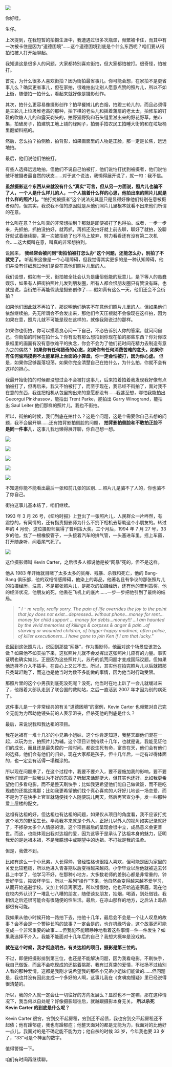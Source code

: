 [![](https://static001.geekbang.org/resource/image/44/ea/44953db25237fd9b0526e1c4f50385ea.jpg?wh=750x360)](http://time.geekbang.org/column/article/521744)

你好哇，

生仔。

上次提到，在我短暂的拍摄生涯中，我遭遇过很多次瓶颈，频繁被卡住，而其中有一次被卡住是因为“道德困境”……这个道德困境到底是个什么东西呢？咱们要从街拍怕被人打开始聊起。

我知道这是很多人的问题，大家都特别喜欢街拍，但大家都怕被打。很奇怪，怕被打。

首先，为什么很多人喜欢街拍？因为街拍最省事儿。你可能会想，在家拍不是更省事儿么？确实更省事儿，但在家拍，很难拍出让别人愿意点赞的照片儿，所以不如上街，随便拍一拍什么，看起来就好像是摄影创作。

其次，拍什么更容易像摄影创作？拍早餐摊儿的白烟，拍蹬三轮儿的，而且必须得是三轮儿上垃圾堆老高的那种，拍下棋的老头儿和摇着蒲扇的老太太，拍修车的钉鞋的吹糖人儿的和露天剃头的，拍野猫野狗和石头缝里滋出来的野花野草，拍市集，拍破房子，拍建筑工地上铺的绿网子，拍骑手拍农民工拍睡大街的和在垃圾桶里翻塑料瓶的。

然后，怎么拍？拍侧脸，拍背影，如果画面里的人物是正脸，那一定是长焦，远远地拍。

最后，他们说他们怕被打。

有些人选择远远地拍，但他们不说自己怕被打，他们说怕打扰到被摄者，他们说怕破坏被摄者最自然的状态……对于这个说法，我懒得展开说了，就一句：我不信。

**虽然摄影这个东西从来就没有什么“真实”可言，但从另一方面说，照片儿也骗不了人，一个人是什么样儿的人，一个人揣着什么样的心思，他拍出来的照片儿就是什么样的照片儿。**“怕打扰被摄者”这个说法充其量只是显得好像他们特别在意被摄者似的，但其实，我说我不信的原因就是从他们照片儿里根本就看不出来他们所谓的在意。

什么叫在意？什么叫真的非常想拍到？那就是即便被打了也得拍。或者，一步一步来，先抓拍，抓拍没拍好，就再抓，再抓还没拍好就上前去聊，聊好了就拍，没聊好就试着继续聊，第一次被拒绝了也不马上放弃，努力看看还有没有第二次机会……这大概叫在意，叫真的非常想拍到。

说回来， **我经常会被问到“街拍怕被打怎么办”这个问题，还能怎么办，别拍了不就完了。** 听起来这像是一个心理障碍，但我觉得其实更多的是一种认知障碍，他们并没有仔细想过他们是否在意他们照片儿里的人。

我们设想，假如有一天，街拍被全社会认为是庸俗低能的玩意儿，是下等人的愚蠢娱乐，如果有人把街拍照片儿发到朋友圈，所有人都会恨朋友圈只有赞没有踩，也就是说，当街拍不再能假装是摄影创作了……假如真有这么一天，他们还会不会街拍？

如果他们因此就不再拍了，那说明他们确实不在意他们照片儿里的人，但如果他们依然继续拍，先无所谓会不会发出来，那他们今天压根就不会像现在这样拍，因为如果在意，照片儿就不可能是现在这样的，就像我刚说过的那样。

如果你也街拍，你可以摸着良心问一下自己，不必告诉别人你的答案，就问问自己，你街拍的时候在拍什么？你有没有那么想拍到你现在拍的那些东西？你对你取景框里的画面有没有意欲难平的执念，你会不会为了他们花时间花精力去制造有意为之的偶然？ **如果你有任何猎奇的心态，如果你有任何消费苦难的念头，如果你有任何偷鸡摸狗不太能拿得上台面的小算盘，你一定会怕被打，因为你心虚。** 但是，如果你足够磊落坦荡，如果你完全清楚自己在拍什么，为什么拍，你就不会有这样的担心。

我最开始街拍的时候都没想过会不会被打这事儿，后来拍着拍着我发现我好像有点怕被打了，但再后来，我又不怕被打了，而至于现在，我已经不街拍了，面对我不在意的东西，我连把相机从包里掏出来的意愿都没有……我甚至想，哪怕我能拍出 Gueorgui Pinkhassov，能拍出 Trent Parke，能拍出 Garry Winogrand，能拍出 Saul Leiter 他们那样的照片儿，我也不街拍。

所以，街拍的时候，我们到底在拍什么？这是个问题，这是个需要你自己去想的问题，我不会展开聊……还有拍背影拍侧脸的问题， **拍背影拍侧脸和不敢拍正脸不是同一件事儿**，这事儿我也懒得展开聊，你自己想一想。

![](https://static001.geekbang.org/resource/image/39/a9/39463ca20d7791713720b084bce632a9.jpeg?wh=2400x1584)

![](https://static001.geekbang.org/resource/image/15/c8/15005ed1a863555157d0a1159553b4c8.jpeg?wh=1000x656)

![](https://static001.geekbang.org/resource/image/3c/2e/3c365d860aa8f2b7f0cd7d0671a1872e.jpeg?wh=1280x837)

![](https://static001.geekbang.org/resource/image/dd/a9/dd8c16247f3c106198e02bdcc1196da9.jpeg?wh=2507x4096)

![](https://static001.geekbang.org/resource/image/f4/22/f4a66a289cce404ab57bb6ddd3d18c22.jpeg?wh=1620x1080)

不知道你能不能看出最后一张和前几张的区别……照片儿是骗不了人的，你也骗不了你自己。

街拍这事儿基本结了，咱们继续。

1993 年 3 月 26 号，《纽约时报》上登出了一张照片儿，人民群众一片哗然，有震惊的，有同情的，还有指责摄影师为什么不扔下相机去帮助这个小朋友的。转过年的 4 月份，这位摄影师赢得了普利策大奖。三个月后，1994 年 7 月 27 号，33 岁的他，找了一根橡胶管子，一头接着汽车的排气管，一头塞进车里，摇上车窗，打开随身听，闻着尾气死了。

![](https://static001.geekbang.org/resource/image/44/df/44c763f0091e176a0b85d505c9c432df.jpeg?wh=1920x1280)

这位摄影师叫 Kevin Carter，之后很多人都说他是被“网暴”死的，但不是这样。

他从 1983 年开始就目睹了太多太多的贫瘠、残暴、杀戮和死亡，他的 Bang-Bang 俱乐部，他的双相情感障碍，他染上的毒品，他著名且有争议的那张照片儿的拍摄经历，注意，不是那张照片儿，是那次的拍摄经历，还有他的普利策奖，他的经济状况，他朋友的死，他丢在飞机上的底片……一步一步把他引到了最终的结局。

> _" I `'` m really, really sorry. The pain of life overrides the joy to the point that joy does not exist…depressed…without phone…money for rent…money for child support … money for debts…money!!! …I am haunted by the vivid memories of killings & corpses & anger & pain…of starving or wounded children, of trigger-happy madmen, often police, of killer executioners…I have gone to join Ken if I am that lucky."_

说回到这张照片儿，说回到那些“网暴”，作为摄影师，他面对这个场景应该怎么做？如果他不如实拍下来，这张照片儿就不会发挥出这张照片儿应有的力量。事实证明也确实如此，正是因为这些照片儿，苏丹的饥荒问题才变成国际议题。但如果他选择不介入不插手，在良心上又过不去。所以，其实他在拍完照片儿以后就把那只秃鹫赶跑了，而这也是他当时为数不多能做的事情，因为他当时行动受限。

那照片里的这个小男孩到底死没死呢？没死，他当时在地上趴了一会儿就缓过来了，他跟着大部队走到了联合国的救助站，之后一直活到 2007 年才因为别的病死了。

这件事儿是一个非常经典的有关“道德困境”的案例，Kevin Carter 也频繁对自己完全无能为力帮助他镜头前的人表示沮丧，但杀死他的到底是什么？

最后，来说说我和我达祖的项目。

我在达祖有一堆十几岁的小兄弟小姐妹，这个你肯定知道，我整天跟他们混在一起，以玩为主，拍照片儿为辅。这个项目计划持续十几年，也就是说，我能见证他们的成长，而且还是最失控的一段时间。都说生死有命，富贵在天，他们会有他们的选择，他们会有他们的归处，现在大家都是孩子，但十几年后，一定有过得体面的，也一定会有活得一塌糊涂的。

所以现在问题来了，在这个过程中，我要不要介入，要不要施加我的影响，要不要帮他们规避一些我认为不好的东西？听起来话题挺大，但其实也还好，比如我更希望他们多看电影，而不是整天刷快手；比如我更希望他们能自己做做饭，而不是吃现成的还挑这挑那；比如我更希望他们找个真心喜欢的人好好儿地谈一场恋爱，而不是为了在快手上官宣就随便找个人随便玩儿两天，然后再官宣分手，发一些那种爱上层楼的配文。

达祖有达祖的好，但达祖也有达祖的问题，如果仅从项目的角度看，我不应该打扰这个地方的野蛮生长。毕竟我本来就是个外人，正好儿以外人的视角如实记录就好了，不掺杂太多个人情感的话，这个项目最后的呈现会很中立，成品意义会更普世。而这，也能体现出我对达祖的爱，因为这等于是承认了达祖本身的魅力，证明我爱的是达祖本祖，不是我臆想中或期望中的达祖。不打扰是我的温柔。

但是，我做不到。

比如有这么一个小兄弟，人长得帅，曾经性格也很招人喜欢，但可能是因为家里的关爱比较粗粝，所以他进入青春期以后变得越来越闷。小学毕业以后他就被送去邻县上中学了，他学习不好，在那种小地方，大多数老师的差别心都是非常重的，钟爱好学生，摧毁坏学生，所以一系列“操作”下来，他自然会变得越来越不爱学习，从而开始逃避学校。又加上邻县离家远，所以慢慢地，他也开始逃避家庭。现在他在校内外认识了一堆乱七八糟的朋友，随便谈女朋友，抽烟，喝酒，到处借钱。我相信之后还很可能会有很随便的性生活。最后，在凉山那样的地方，之后沾上毒品都很有可能。

我如果从他小时候开始一路拍下去，拍他十几年，最后会不会是一个让人叹息的故事？会不会是一个警钟长鸣的故事？一定会是的，也许机缘巧合，这个故事还可能变成一个非常重要的故事……但我能不能眼睁睁地看着这些事情一件一件发生？如果我选择不介入，我能不能面对十几年后的自己？我想大概率是没戏的。

**就在这个时候，我才彻底明白，有关达祖的项目，摄影是第三位的。**

不过，即便把摄影排到第三位，也还是不能解决问题，因为我看电影，不刷快手，我自己做饭，而且不会吃现成的还挑着挑那，我有过真挚的爱情，不张扬不过给别人看的那种爱情，这都是我刚才说希望我的那些小兄弟小姐妹们能做的……但问题是，我也并没有因此变成一个多好的人啊，这事儿我在《贪嗔痴慢疑》里已经说得很清楚的。

所以，我的介入就一定会让一切往好的方向发展么？显然也不一定嘛，那在这种情况下，我当何以自处呢？好像摄影越往后，就越跟摄影本身无关。 **所以杀死 Kevin Carter 的到底是什么呢？**

Kevin Carter 很穷，穷到交不起房租，穷到还不起债，我也穷到交不起房租还不起债；他有躁郁症，我也有躁郁症；他整天面对的都是无能为力，我面对的比他好一点儿，我面对的是不确定能不能为力；他自杀的时候 33 岁，今年我也要 33 岁了，“33”可是个神圣的数字。

值得警惕一下。

咱们有时间再继续聊。